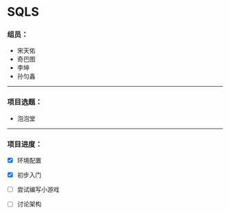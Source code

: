 # SQLS

### 组员：

- 宋天佑
- 奇巴图
- 李坤
- 孙匀鑫

-----------

### 项目选题：

- 泡泡堂

---

### 项目进度：

- [x] 环境配置
- [x] 初步入门
- [ ] 尝试编写小游戏
- [ ] 讨论架构

